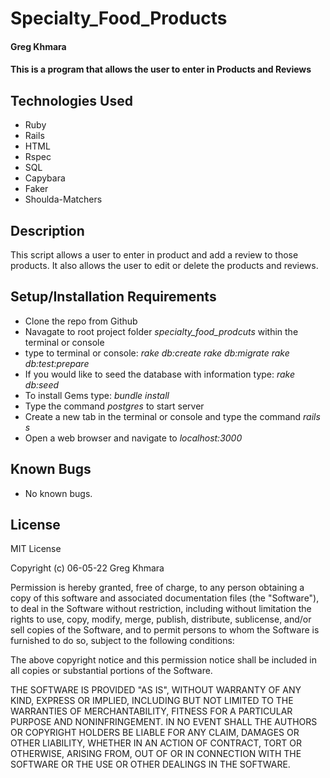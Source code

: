 # Specialty_Food_Products

#### Greg Khmara

#### This is a program that allows the user to enter in Products and Reviews

## Technologies Used

* Ruby
* Rails
* HTML
* Rspec
* SQL
* Capybara
* Faker
* Shoulda-Matchers

## Description

This script allows a user to enter in product and add a review to those products. It also allows the user to edit or delete the products and reviews.

## Setup/Installation Requirements

* Clone the repo from Github
* Navagate to root project folder *specialty_food_prodcuts* within the terminal or console
* type to terminal or console:
          *rake db:create*
          *rake db:migrate*
          *rake db:test:prepare*
* If you would like to seed the database with information type:
          *rake db:seed*
* To install Gems type:
          *bundle install*
* Type the command *postgres* to start server
* Create a new tab in the terminal or console and type the command *rails s*
* Open a web browser and navigate to *localhost:3000*

## Known Bugs

* No known bugs.

## License

MIT License

Copyright (c) 06-05-22 Greg Khmara

Permission is hereby granted, free of charge, to any person obtaining a copy
of this software and associated documentation files (the "Software"), to deal
in the Software without restriction, including without limitation the rights
to use, copy, modify, merge, publish, distribute, sublicense, and/or sell
copies of the Software, and to permit persons to whom the Software is
furnished to do so, subject to the following conditions:

The above copyright notice and this permission notice shall be included in all
copies or substantial portions of the Software.

THE SOFTWARE IS PROVIDED "AS IS", WITHOUT WARRANTY OF ANY KIND, EXPRESS OR
IMPLIED, INCLUDING BUT NOT LIMITED TO THE WARRANTIES OF MERCHANTABILITY,
FITNESS FOR A PARTICULAR PURPOSE AND NONINFRINGEMENT. IN NO EVENT SHALL THE
AUTHORS OR COPYRIGHT HOLDERS BE LIABLE FOR ANY CLAIM, DAMAGES OR OTHER
LIABILITY, WHETHER IN AN ACTION OF CONTRACT, TORT OR OTHERWISE, ARISING FROM,
OUT OF OR IN CONNECTION WITH THE SOFTWARE OR THE USE OR OTHER DEALINGS IN THE
SOFTWARE.